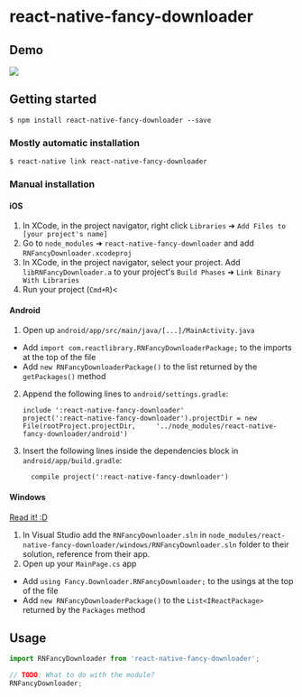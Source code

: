 
# react-native-fancy-downloader
## Demo
![](https://github.com/Husseinoj/Husseinoj/fancy-downloader/master/demo.gif)

## Getting started

`$ npm install react-native-fancy-downloader --save`

### Mostly automatic installation

`$ react-native link react-native-fancy-downloader`

### Manual installation


#### iOS

1. In XCode, in the project navigator, right click `Libraries` ➜ `Add Files to [your project's name]`
2. Go to `node_modules` ➜ `react-native-fancy-downloader` and add `RNFancyDownloader.xcodeproj`
3. In XCode, in the project navigator, select your project. Add `libRNFancyDownloader.a` to your project's `Build Phases` ➜ `Link Binary With Libraries`
4. Run your project (`Cmd+R`)<

#### Android

1. Open up `android/app/src/main/java/[...]/MainActivity.java`
  - Add `import com.reactlibrary.RNFancyDownloaderPackage;` to the imports at the top of the file
  - Add `new RNFancyDownloaderPackage()` to the list returned by the `getPackages()` method
2. Append the following lines to `android/settings.gradle`:
  	```
  	include ':react-native-fancy-downloader'
  	project(':react-native-fancy-downloader').projectDir = new File(rootProject.projectDir, 	'../node_modules/react-native-fancy-downloader/android')
  	```
3. Insert the following lines inside the dependencies block in `android/app/build.gradle`:
  	```
      compile project(':react-native-fancy-downloader')
  	```

#### Windows
[Read it! :D](https://github.com/ReactWindows/react-native)

1. In Visual Studio add the `RNFancyDownloader.sln` in `node_modules/react-native-fancy-downloader/windows/RNFancyDownloader.sln` folder to their solution, reference from their app.
2. Open up your `MainPage.cs` app
  - Add `using Fancy.Downloader.RNFancyDownloader;` to the usings at the top of the file
  - Add `new RNFancyDownloaderPackage()` to the `List<IReactPackage>` returned by the `Packages` method


## Usage
```javascript
import RNFancyDownloader from 'react-native-fancy-downloader';

// TODO: What to do with the module?
RNFancyDownloader;
```
  

